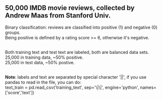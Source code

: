 ## 50,000 IMDB movie reviews, collected by Andrew Maas from Stanford Univ.

Binary classification: reviews are classified into positive (1) and negative (0) groups. <br>
Being positive is defined by a rating score >= 6, otherwise it's negative.<br><br>

Both training text and test text are labeled, both are balanced data sets.<br>
25,000 in training data, ~50% positive.<br>
25,000 in test data, ~50% postive.<br><br>

**Note**:
labels and text are separated by special character '||', if you use pandas to read in the file, you can do:<br>
text_train = pd.read_csv('training_text', sep='\\|\\|', engine='python', names=['score','text'])
